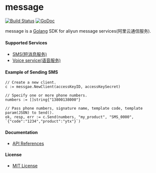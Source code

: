 # message

[![Build Status](https://travis-ci.org/northbright/aliyun.svg?branch=master)](https://travis-ci.org/northbright/aliyun)
[![GoDoc](https://godoc.org/github.com/northbright/aliyun/message?status.svg)](https://godoc.org/github.com/northbright/aliyun/message)

message is a [Golang](https://golang.org) SDK for aliyun message services(阿里云通信服务).

#### Supported Services
* [SMS(短消息服务)](https://www.aliyun.com/product/sms)
* [Voice service(语音服务)](https://www.aliyun.com/product/vms)

#### Example of Sending SMS

    // Create a new client.
    c := messgae.NewClient(accessKeyID, accessKeySecret)

    // Specify one or more phone numbers.
    numbers := []string{"13800138000"}
    
    // Pass phone numbers, signature name, template code, template param(JSON) to Send().
    ok, resp, err := c.Send(numbers, "my_product", "SMS_0000", `{"code":"1234","product":"ytx"}`)

#### Documentation
* [API References](https://godoc.org/github.com/northbright/aliyun/message)

#### License
* [MIT License](../LICENSE)

